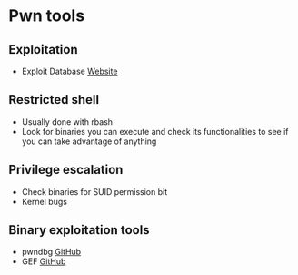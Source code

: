 
# Pwn tools
## Exploitation
- Exploit Database [Website](https://www.exploit-db.com/)
## Restricted shell
- Usually done with rbash
- Look for binaries you can execute and check its functionalities to see if you can take advantage of anything
## Privilege escalation
- Check binaries for SUID permission bit
- Kernel bugs
## Binary exploitation tools
- pwndbg [GitHub](https://github.com/pwndbg/pwndbg)
- GEF [GitHub](https://github.com/hugsy/gef)
